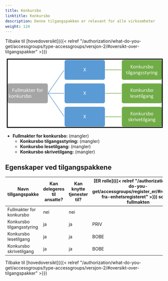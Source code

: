 ```yaml
---
title: Konkursbo
linktitle: Konkursbo
description: Denne tilgangspakken er relevant for alle virksomheter
weight: 124
---
```

Tilbake til [hovedoversikt]({{< relref "/authorization/what-do-you-get/accessgroups/type-accessgroups/versjon-2/#oversikt-over-tilgangspakker" >}})


![Konkursbo](konk.jpg "Konkursbo")
- **Fullmakter for konkursbo:** (mangler)
	- **Konkursbo tilgangsstyring:** (mangler)
	- **Konkursbo lesetilgang:** (mangler)
	- **Konkursbo skrivetilgang:** (mangler)

## Egenskaper ved tilgangspakkene
|Navn tillgangspakke|Kan delegeres til ansatte?|Kan knytte tjenester til?|[ER rolle]({{< relref "/authorization/what-do-you-get/accessgroups/register_er/#rolletyper-fra-enhetsregisteret" >}}) som får fullmakten|
|---|---|---|---|
|Fullmakter for konkursbo|nei|nei||
|Konkursbo tilgangsstyring|ja|ja|PRIV|
|Konkursbo lesetilgang|ja|ja|BOBE|
|Konkursbo skrivetilgang|ja|ja|BOBE|

Tilbake til [hovedoversikt]({{< relref "/authorization/what-do-you-get/accessgroups/type-accessgroups/versjon-2/#oversikt-over-tilgangspakker" >}})